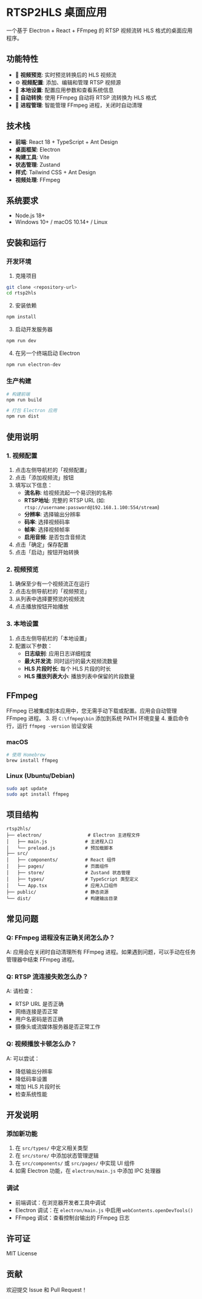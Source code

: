 # RTSP2HLS 桌面应用

一个基于 Electron + React + FFmpeg 的 RTSP 视频流转 HLS 格式的桌面应用程序。

## 功能特性

- 🎥 **视频预览**: 实时预览转换后的 HLS 视频流
- ⚙️ **视频配置**: 添加、编辑和管理 RTSP 视频源
- 🔧 **本地设置**: 配置应用参数和查看系统信息
- 🚀 **自动转换**: 使用 FFmpeg 自动将 RTSP 流转换为 HLS 格式
- 💾 **进程管理**: 智能管理 FFmpeg 进程，关闭时自动清理

## 技术栈

- **前端**: React 18 + TypeScript + Ant Design
- **桌面框架**: Electron
- **构建工具**: Vite
- **状态管理**: Zustand
- **样式**: Tailwind CSS + Ant Design
- **视频处理**: FFmpeg

## 系统要求

- Node.js 18+
- Windows 10+ / macOS 10.14+ / Linux

## 安装和运行

### 开发环境

1. 克隆项目
```bash
git clone <repository-url>
cd rtsp2hls
```

2. 安装依赖
```bash
npm install
```

3. 启动开发服务器
```bash
npm run dev
```

4. 在另一个终端启动 Electron
```bash
npm run electron-dev
```

### 生产构建

```bash
# 构建前端
npm run build

# 打包 Electron 应用
npm run dist
```

## 使用说明

### 1. 视频配置

1. 点击左侧导航栏的「视频配置」
2. 点击「添加视频流」按钮
3. 填写以下信息：
   - **流名称**: 给视频流起一个易识别的名称
   - **RTSP地址**: 完整的 RTSP URL (如: `rtsp://username:password@192.168.1.100:554/stream`)
   - **分辨率**: 选择输出分辨率
   - **码率**: 选择视频码率
   - **帧率**: 选择视频帧率
   - **启用音频**: 是否包含音频流
4. 点击「确定」保存配置
5. 点击「启动」按钮开始转换

### 2. 视频预览

1. 确保至少有一个视频流正在运行
2. 点击左侧导航栏的「视频预览」
3. 从列表中选择要预览的视频流
4. 点击播放按钮开始播放

### 3. 本地设置

1. 点击左侧导航栏的「本地设置」
2. 配置以下参数：
   - **日志级别**: 应用日志详细程度
   - **最大并发流**: 同时运行的最大视频流数量
   - **HLS 片段时长**: 每个 HLS 片段的时长
   - **HLS 播放列表大小**: 播放列表中保留的片段数量

## FFmpeg

FFmpeg 已被集成到本应用中，您无需手动下载或配置。应用会自动管理 FFmpeg 进程。
3. 将 `C:\ffmpeg\bin` 添加到系统 PATH 环境变量
4. 重启命令行，运行 `ffmpeg -version` 验证安装

### macOS
```bash
# 使用 Homebrew
brew install ffmpeg
```

### Linux (Ubuntu/Debian)
```bash
sudo apt update
sudo apt install ffmpeg
```

## 项目结构

```
rtsp2hls/
├── electron/                 # Electron 主进程文件
│   ├── main.js              # 主进程入口
│   └── preload.js           # 预加载脚本
├── src/
│   ├── components/          # React 组件
│   ├── pages/               # 页面组件
│   ├── store/               # Zustand 状态管理
│   ├── types/               # TypeScript 类型定义
│   └── App.tsx              # 应用入口组件
├── public/                  # 静态资源
└── dist/                    # 构建输出目录
```

## 常见问题

### Q: FFmpeg 进程没有正确关闭怎么办？
A: 应用会在关闭时自动清理所有 FFmpeg 进程。如果遇到问题，可以手动在任务管理器中结束 FFmpeg 进程。

### Q: RTSP 流连接失败怎么办？
A: 请检查：
- RTSP URL 是否正确
- 网络连接是否正常
- 用户名密码是否正确
- 摄像头或流媒体服务器是否正常工作

### Q: 视频播放卡顿怎么办？
A: 可以尝试：
- 降低输出分辨率
- 降低码率设置
- 增加 HLS 片段时长
- 检查系统性能

## 开发说明

### 添加新功能

1. 在 `src/types/` 中定义相关类型
2. 在 `src/store/` 中添加状态管理逻辑
3. 在 `src/components/` 或 `src/pages/` 中实现 UI 组件
4. 如需 Electron 功能，在 `electron/main.js` 中添加 IPC 处理器

### 调试

- 前端调试：在浏览器开发者工具中调试
- Electron 调试：在 `electron/main.js` 中启用 `webContents.openDevTools()`
- FFmpeg 调试：查看控制台输出的 FFmpeg 日志

## 许可证

MIT License

## 贡献

欢迎提交 Issue 和 Pull Request！

